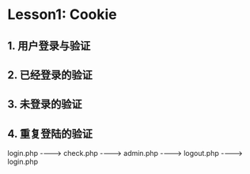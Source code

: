 # Lesson1: Cookie

## 1. 用户登录与验证

## 2. 已经登录的验证

## 3. 未登录的验证

## 4. 重复登陆的验证

login.php ----> check.php ----> admin.php ----> logout.php ----> login.php
